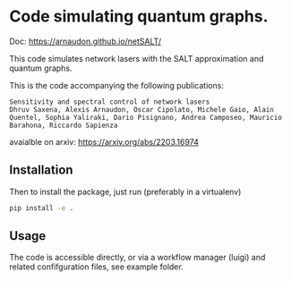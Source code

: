Code simulating quantum graphs. 
================================

Doc: https://arnaudon.github.io/netSALT/

This code simulates network lasers with the SALT approximation and quantum graphs.

This is the code accompanying the following publications:
```
Sensitivity and spectral control of network lasers
Dhruv Saxena, Alexis Arnaudon, Oscar Cipolato, Michele Gaio, Alain Quentel, Sophia Yaliraki, Dario Pisignano, Andrea Camposeo, Mauricio Barahona, Riccardo Sapienza
```
avaialble on arxiv: https://arxiv.org/abs/2203.16974


## Installation

Then to install the package, just run (preferably in a virtualenv)
```bash
pip install -e . 
```

## Usage

The code is accessible directly, or via a workflow manager (luigi) and related confifguration files, see example folder.


